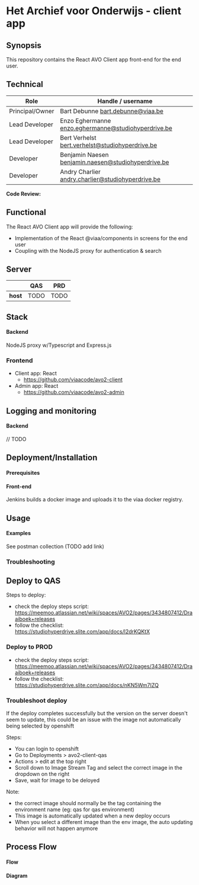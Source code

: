 # Het Archief voor Onderwijs - client app

## Synopsis

This repository contains the React AVO Client app front-end for the end user.

## Technical

| Role            | Handle / username                                     |
|-----------------|-------------------------------------------------------|
| Principal/Owner | Bart Debunne <bart.debunne@viaa.be>                   |
| Lead Developer  | Enzo Eghermanne <enzo.eghermanne@studiohyperdrive.be> |
| Lead Developer  | Bert Verhelst <bert.verhelst@studiohyperdrive.be>     |
| Developer       | Benjamin Naesen <benjamin.naesen@studiohyperdrive.be> |
| Developer       | Andry Charlier <andry.charlier@studiohyperdrive.be>   |

**Code Review:**

## Functional

The React AVO Client app will provide the following:

* Implementation of the React @viaa/components in screens for the end user
* Coupling with the NodeJS proxy for authentication & search

## Server

|          | QAS  | PRD  |
|----------|:----:|:----:|
| **host** | TODO | TODO |

## Stack

#### Backend

NodeJS proxy w/Typescript and Express.js

### Frontend

* Client app: React
    * https://github.com/viaacode/avo2-client
* Admin app: React
    * https://github.com/viaacode/avo2-admin

## Logging and monitoring

#### Backend

// TODO

## Deployment/Installation

#### Prerequisites

#### Front-end

Jenkins builds a docker image and uploads it to the viaa docker registry.

## Usage

#### Examples

See postman collection (TODO add link)

### Troubleshooting

## Deploy to QAS

Steps to deploy:

* check the deploy steps script: https://meemoo.atlassian.net/wiki/spaces/AVO2/pages/3434807412/Draaiboek+releases
* follow the checklist: https://studiohyperdrive.slite.com/app/docs/l2drKQKtX

### Deploy to PROD

* check the deploy steps script: https://meemoo.atlassian.net/wiki/spaces/AVO2/pages/3434807412/Draaiboek+releases
* follow the checklist: https://studiohyperdrive.slite.com/app/docs/nKN5Wm7IZQ

### Troubleshoot deploy

If the deploy completes successfully but the version on the server doesn't seem to update,
this could be an issue with the image not automatically being selected by openshift

Steps:

* You can login to openshift
* Go to Deployments > avo2-client-qas
* Actions > edit at the top right
* Scroll down to Image Stream Tag and select the correct image in the dropdown on the right
* Save, wait for image to be deloyed

Note:

* the correct image should normally be the tag containing the environment name (eg: qas for qas environment)
* This image is automatically updated when a new deploy occurs
* When you select a different image than the env image, the auto updating behavior will not happen anymore

## Process Flow

#### Flow

#### Diagram
